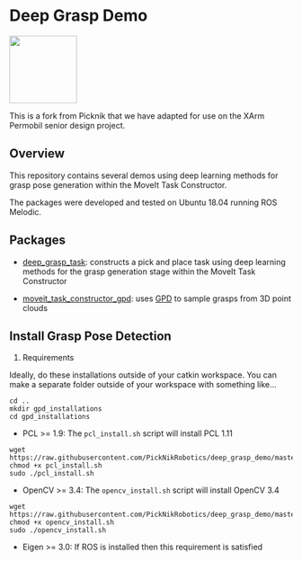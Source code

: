 # Deep Grasp Demo
<img src="https://picknik.ai/assets/images/logo.jpg" width="120">

This is a fork from Picknik that we have adapted for use on the XArm Permobil senior design project.

## Overview
This repository contains several demos
using deep learning methods for grasp pose generation within the MoveIt Task Constructor.

The packages were developed and tested on Ubuntu 18.04 running ROS Melodic.


## Packages
* [deep_grasp_task](https://github.com/PickNikRobotics/deep_grasp_demo/tree/master/deep_grasp_task): constructs a pick and place task using deep learning methods
for the grasp generation stage within the MoveIt Task Constructor


* [moveit_task_constructor_gpd](https://github.com/PickNikRobotics/deep_grasp_demo/tree/master/moveit_task_constructor_gpd): uses [GPD](https://github.com/atenpas/gpd) to sample grasps from 3D point clouds


## Install Grasp Pose Detection
1) Requirements

  Ideally, do these installations outside of your catkin workspace. You can make a separate folder outside of your workspace with something like...
  ```
  cd ..
  mkdir gpd_installations
  cd gpd_installations
  ```
  * PCL >= 1.9: The `pcl_install.sh` script will install PCL 1.11
  ```
  wget https://raw.githubusercontent.com/PickNikRobotics/deep_grasp_demo/master/pcl_install.sh
  chmod +x pcl_install.sh
  sudo ./pcl_install.sh
  ```

  * OpenCV >= 3.4: The `opencv_install.sh` script will install OpenCV 3.4
  ```
  wget https://raw.githubusercontent.com/PickNikRobotics/deep_grasp_demo/master/opencv_install.sh
  chmod +x opencv_install.sh
  sudo ./opencv_install.sh
  ```

  * Eigen >= 3.0: If ROS is installed then this requirement is satisfied


